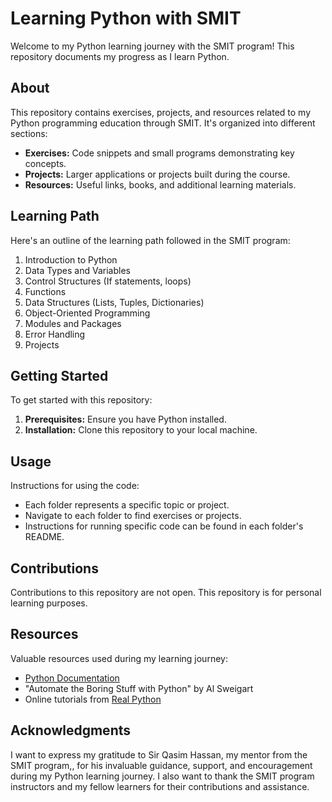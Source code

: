 
# Learning Python with SMIT

Welcome to my Python learning journey with the SMIT program! This repository documents my progress as I learn Python.

## About
This repository contains exercises, projects, and resources related to my Python programming education through SMIT. It's organized into different sections:

- **Exercises:** Code snippets and small programs demonstrating key concepts.
- **Projects:** Larger applications or projects built during the course.
- **Resources:** Useful links, books, and additional learning materials.

## Learning Path
Here's an outline of the learning path followed in the SMIT program:

1. Introduction to Python
2. Data Types and Variables
3. Control Structures (If statements, loops)
4. Functions
5. Data Structures (Lists, Tuples, Dictionaries)
6. Object-Oriented Programming
7. Modules and Packages
8. Error Handling
9. Projects

## Getting Started
To get started with this repository:

1. **Prerequisites:** Ensure you have Python installed.
2. **Installation:** Clone this repository to your local machine.

## Usage
Instructions for using the code:

- Each folder represents a specific topic or project.
- Navigate to each folder to find exercises or projects.
- Instructions for running specific code can be found in each folder's README.

## Contributions
Contributions to this repository are not open. This repository is for personal learning purposes.

## Resources
Valuable resources used during my learning journey:

- [Python Documentation](https://docs.python.org/3/)
- "Automate the Boring Stuff with Python" by Al Sweigart
- Online tutorials from [Real Python](https://realpython.com/)
  
## Acknowledgments
I want to express my gratitude to Sir Qasim Hassan, my mentor from the SMIT program,, for his invaluable guidance, support, and encouragement during my Python learning journey. I also want to thank the SMIT program instructors and my fellow learners for their contributions and assistance.
